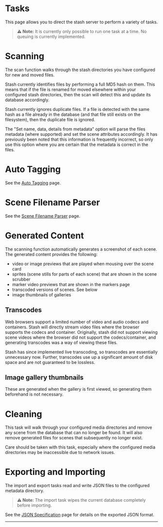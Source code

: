 # Tasks

This page allows you to direct the stash server to perform a variety of tasks.

> **⚠️ Note:** It is currently only possible to run one task at a time. No queuing is currently implemented.

# Scanning

The scan function walks through the stash directories you have configured for new and moved files. 

Stash currently identifies files by performing a full MD5 hash on them. This means that if the file is renamed for moved elsewhere within your configured stash directories, then the scan will detect this and update its database accordingly.

Stash currently ignores duplicate files. If a file is detected with the same hash as a file already in the database (and that file still exists on the filesystem), then the duplicate file is ignored.

The "Set name, data, details from metadata" option will parse the files metadata (where supported) and set the scene attributes accordingly. It has previously been noted that this information is frequently incorrect, so only use this option where you are certain that the metadata is correct in the files.

# Auto Tagging
See the [Auto Tagging](/help/AutoTagging.md) page.

# Scene Filename Parser
See the [Scene Filename Parser](/help/SceneFilenameParser.md) page.

# Generated Content

The scanning function automatically generates a screenshot of each scene. The generated content provides the following:
* video or image previews that are played when mousing over the scene card
* sprites (scene stills for parts of each scene) that are shown in the scene scrubber 
* marker video previews that are shown in the markers page
* transcoded versions of scenes. See below
* image thumbnails of galleries

## Transcodes

Web browsers support a limited number of video and audio codecs and containers. Stash will directly stream video files where the browser supports the codecs and container. Originally, stash did not support viewing scene videos where the browser did not support the codecs/container, and generating transcodes was a way of viewing these files.

Stash has since implemented live transcoding, so transcodes are essentially unnecessary now. Further, transcodes use up a significant amount of disk space and are not guaranteed to be lossless.

## Image gallery thumbnails

These are generated when the gallery is first viewed, so generating them beforehand is not necessary.

# Cleaning

This task will walk through your configured media directories and remove any scene from the database that can no longer be found. It will also remove generated files for scenes that subsequently no longer exist.

Care should be taken with this task, especially where the configured media directories may be inaccessible due to network issues.

# Exporting and Importing

The import and export tasks read and write JSON files to the configured metadata directory. 

> **⚠️ Note:** The import task wipes the current database completely before importing.

See the [JSON Specification](/help/JSONSpec.md) page for details on the exported JSON format.

---
